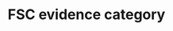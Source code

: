 ---
title: 'FSC evidence category'
field: 'fsc.evidenceCategory'
slug: 'fsc-evidencecategory'
comment: 'select from control list'
required: False
vocabulary: 'vocabulary.txt'
module: 'Impact'
cluster: 'Fsc'
policy: 'Controlled value. Single select from control list.'
layout: 'fsc'
---